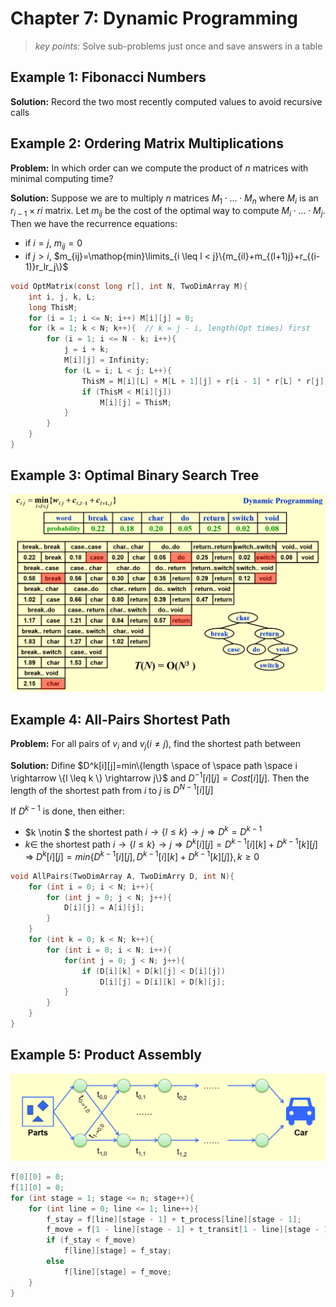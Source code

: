 # Chapter 7: Dynamic Programming  

>*key points:* Solve sub-problems just once and save answers in a table  

## Example 1: Fibonacci Numbers  

**Solution:** Record the two most recently computed values to avoid recursive calls  

## Example 2: Ordering Matrix Multiplications  

**Problem:** In which order can we compute the product of $n$ matrices with minimal computing time?  

**Solution:** Suppose we are to multiply $n$ matrices  $M_1 \cdot {...} \cdot M_n$ where $M_i$ is an $r_{i-1}\times ri$ matrix. Let $m_{ij}$ be the cost of the optimal way to compute $M_i \cdot {...} \cdot M_j$. Then we have the recurrence equations:  
- if $i = j$, $m_{ij}=0$
- if $j > i$, $m_{ij}=\mathop{min}\limits_{i \leq l < j}\{m_{il}+m_{(l+1)j}+r_{(i-1)}r_lr_j\}$  

```c
void OptMatrix(const long r[], int N, TwoDimArray M){
    int i, j, k, L;
    long ThisM;
    for (i = 1; i <= N; i++) M[i][j] = 0;
    for (k = 1; k < N; k++){  // k = j - i, length(Opt times) first
        for (i = 1; i <= N - k; i++){
            j = i + k;
            M[i][j] = Infinity;
            for (L = i; L < j; L++){
                ThisM = M[i][L] + M[L + 1][j] + r[i - 1] * r[L] * r[j];
                if (ThisM < M[i][j])
                    M[i][j] = ThisM;
            }
        }
    }
}
```

## Example 3: Optimal Binary Search Tree  

![alt text](image-50.png)  

## Example 4: All-Pairs Shortest Path  

**Problem:** For all pairs of $v_i$ and $v_j (i \neq j)$, find the shortest path between  

**Solution:** Difine $D^k[i][j]=min\{length \space of \space path \space i \rightarrow \{l \leq k \} \rightarrow j\}$ and $D^{-1}[i][j]=Cost[i][j]$. Then the length of the shortest path from $i$ to $j$ is $D^{N-1}[i][j]$  

If $D^{k-1}$ is done, then either:  
- $k \notin $ the shortest path $i \rightarrow \{l \leq k\} \rightarrow j \Rightarrow D^k=D^{k-1}$  
- $k \in$ the shortest path $i \rightarrow \{l \leq k\} \rightarrow j \Rightarrow D^k[i][j] = D^{k-1}[i][k]+D^{k-1}[k][j]$  
$\Rightarrow$ $D^{k}[i][j]=min\{D^{k-1}[i][j], D^{k-1}[i][k]+D^{k-1}[k][j]\}, k \geq 0$  

```c
void AllPairs(TwoDimArray A, TwoDimArry D, int N){
    for (int i = 0; i < N; i++){
        for (int j = 0; j < N; j++){
            D[i][j] = A[i][j];
        }
    }
    for (int k = 0; k < N; k++){
        for (int i = 0; i < N; i++){
            for(int j = 0; j < N; j++){
                if (D[i][k] + D[k][j] < D[i][j])
                    D[i][j] = D[i][k] + D[k][j];
            }
        }
    }
}
```

## Example 5: Product Assembly  

![alt text](image-51.png)

```c
f[0][0] = 0;
f[1][0] = 0;
for (int stage = 1; stage <= n; stage++){
    for (int line = 0; line <= 1; line++){
        f_stay = f[line][stage - 1] + t_process[line][stage - 1];
        f_move = f[1 - line][stage - 1] + t_transit[1 - line][stage - 1];
        if (f_stay < f_move)
            f[line][stage] = f_stay;
        else 
            f[line][stage] = f_move;
    }
}

```
